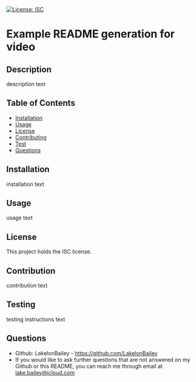 [![License: ISC](https://img.shields.io/badge/License-ISC-blue.svg)](https://opensource.org/licenses/ISC)

# Example README generation for video

## Description
description text

## Table of Contents 
- [Installation](#installation)
- [Usage](#usage)
- [License](#license)
- [Contributing](#contributing)
- [Test](#tests)
- [Questions](#questions)

## Installation
installation text

## Usage
usage text

## License
This project holds the ISC license.

## Contribution
contribution text

## Testing
testing instructions text

## Questions
- Github: LakelonBailey - https://github.com/LakelonBailey
- If you would like to ask further questions that are not answered on my Github or this README, you can reach me through email at lake.bailey@icloud.com
    